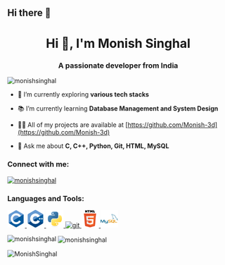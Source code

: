 ## Hi there 👋

<!--
**Monish-3d/Monish-3d** is a ✨ _special_ ✨ repository because its `README.md` (this file) appears on your GitHub profile.

Here are some ideas to get you started:

- 🔭 I’m currently working on ...
- 🌱 I’m currently learning ...
- 👯 I’m looking to collaborate on ...
- 🤔 I’m looking for help with ...
- 💬 Ask me about ...
- 📫 How to reach me: ...
- 😄 Pronouns: ...
- ⚡ Fun fact: ...
-->
<h1 align="center">Hi 👋, I'm Monish Singhal</h1>
<h3 align="center">A passionate developer from India</h3>

<p align="left"> <img src="https://komarev.com/ghpvc/?username=monishsinghal&label=Profile%20views&color=0e75b6&style=flat" alt="monishsinghal" /> </p>

- 🌟 I’m currently exploring **various tech stacks**

- 📚 I’m currently learning **Database Management and System Design**

- 👨‍💻 All of my projects are available at [https://github.com/Monish-3d](https://github.com/Monish-3d)

<!-- - 📝 I occasionally write articles on [https://monishsinghal.dev](https://monishsinghal.dev) -->

- 💬 Ask me about **C, C++, Python, Git, HTML, MySQL**

<!--- 📧 How to reach me **monishsinghal.dev** -->

<h3 align="left">Connect with me:</h3>
<p align="left">
<a href="https://linkedin.com/in/monishsinghal05" target="blank"><img align="center" src="https://raw.githubusercontent.com/rahuldkjain/github-profile-readme-generator/master/src/images/icons/Social/linked-in-alt.svg" alt="monishsinghal" height="30" width="40" /></a>
</p>

<h3 align="left">Languages and Tools:</h3>
<p align="left"> 
  <a href="https://www.cprogramming.com/" target="_blank" rel="noreferrer"> <img src="https://raw.githubusercontent.com/devicons/devicon/master/icons/c/c-original.svg" alt="c" width="40" height="40"/> </a> 
  <a href="https://www.w3schools.com/cpp/" target="_blank" rel="noreferrer"> <img src="https://raw.githubusercontent.com/devicons/devicon/master/icons/cplusplus/cplusplus-original.svg" alt="cplusplus" width="40" height="40"/> </a> 
  <a href="https://www.python.org" target="_blank" rel="noreferrer"> <img src="https://raw.githubusercontent.com/devicons/devicon/master/icons/python/python-original.svg" alt="python" width="40" height="40"/> </a> 
  <a href="https://git-scm.com/" target="_blank" rel="noreferrer"> <img src="https://www.vectorlogo.zone/logos/git-scm/git-scm-icon.svg" alt="git" width="40" height="40"/> </a> 
  <a href="https://www.w3.org/html/" target="_blank" rel="noreferrer"> <img src="https://raw.githubusercontent.com/devicons/devicon/master/icons/html5/html5-original-wordmark.svg" alt="html5" width="40" height="40"/> </a> 
  <a href="https://www.mysql.com/" target="_blank" rel="noreferrer"> <img src="https://raw.githubusercontent.com/devicons/devicon/master/icons/mysql/mysql-original-wordmark.svg" alt="mysql" width="40" height="40"/> </a> 
</p>

<p><img align="left" src="https://github-readme-stats.vercel.app/api/top-langs?username=Monish-3d&show_icons=true&locale=en&layout=compact" alt="monishsinghal" /></p>

<p>&nbsp;<img align="center" src="https://github-readme-stats.vercel.app/api?username=Monish-3d&show_icons=true&locale=en" alt="monishsinghal" /></p>

<p><img align="center" src="https://github-readme-streak-stats.herokuapp.com/?user=Monish-3d&" alt="MonishSinghal" /></p>
